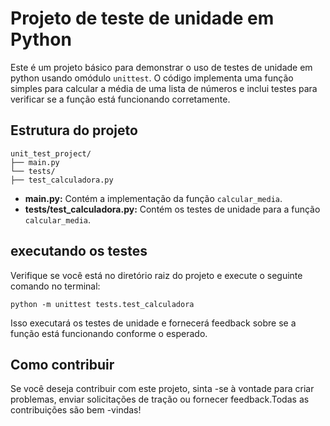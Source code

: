 # Projeto de teste de unidade em Python

Este é um projeto básico para demonstrar o uso de testes de unidade em python usando omódulo  `unittest`. O código implementa uma função simples para calcular a média de uma lista de números e inclui testes para verificar se a função está funcionando corretamente.

## Estrutura do projeto
```
unit_test_project/
├── main.py
└── tests/
├── test_calculadora.py
```
- **main.py:** Contém a implementação da função `calcular_media`.
- **tests/test_calculadora.py:** Contém os testes de unidade para a função `calcular_media`.

## executando os testes
Verifique se você está no diretório raiz do projeto e execute o seguinte comando no terminal:

```
python -m unittest tests.test_calculadora
```
Isso executará os testes de unidade e fornecerá feedback sobre se a função está funcionando conforme o esperado.

## Como contribuir
Se você deseja contribuir com este projeto, sinta -se à vontade para criar problemas, enviar solicitações de tração ou fornecer feedback.Todas as contribuições são bem -vindas!